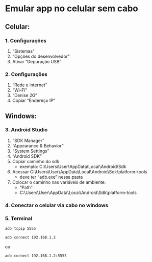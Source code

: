 # Emular app no celular sem cabo

## Celular:

### 1. Configurações
1. “Sistemas”
2. “Opções do desenvolvedor”
3. Ativar “Depuração USB”

### 2. Configurações
1. “Rede e internet”
2. “Wi-Fi”
3. “Denise 2G”
4. Copiar “Endereço IP”

## Windows:

### 3. Android Studio
1. “SDK Manager”
2. “Appearance & Behavior”
3. “System Settings”
4. “Android SDK”
5. Copiar caminho do sdk
    - exemplo: C:\Users\User\AppData\Local\Android\Sdk
6. Acessar C:\Users\User\AppData\Local\Android\Sdk\platform-tools
    - deve ter “adb.exe” nessa pasta
7. Colocar o caminho nas variáveis de ambiente:
    - “Path”
    - C:\Users\User\AppData\Local\Android\Sdk\platform-tools

### 4. Conectar o celular via cabo no windows

### 5. Terminal
```sh
adb tcpip 5555
```
```sh
adb connect 192.168.1.2
```
ou
```sh
adb connect 192.168.1.2:5555
```